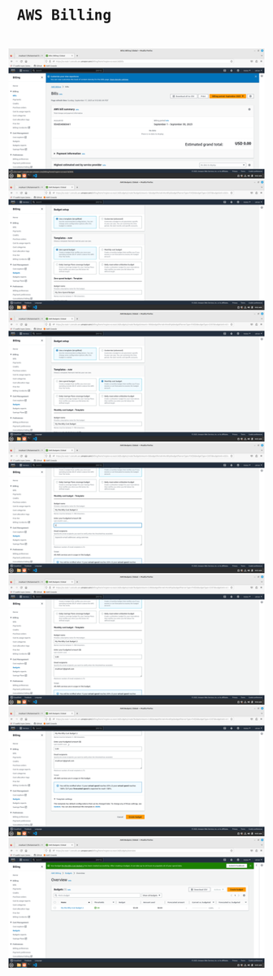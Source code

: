 <pre>
<h1> AWS Billing </h1>
</pre>
![Alt text](https://github.com/msahsan1/terraform/blob/main/Aws_create_billing_budget/VirtualBox_aws_17_09_2023_09_52_04.png "msahsan1@gmail.com")
![Alt text](https://github.com/msahsan1/terraform/blob/main/Aws_create_billing_budget/VirtualBox_aws_17_09_2023_09_52_38.png "msahsan1@gmail.com")
![Alt text](https://github.com/msahsan1/terraform/blob/main/Aws_create_billing_budget/VirtualBox_aws_17_09_2023_09_53_14.png "msahsan1@gmail.com")
![Alt text](https://github.com/msahsan1/terraform/blob/main/Aws_create_billing_budget/VirtualBox_aws_17_09_2023_09_53_56.png "msahsan1@gmail.com")
![Alt text](https://github.com/msahsan1/terraform/blob/main/Aws_create_billing_budget/VirtualBox_aws_17_09_2023_09_54_43.png "msahsan1@gmail.com")
![Alt text](https://github.com/msahsan1/terraform/blob/main/Aws_create_billing_budget/VirtualBox_aws_17_09_2023_09_55_02.png "msahsan1@gmail.com")
![Alt text](https://github.com/msahsan1/terraform/blob/main/Aws_create_billing_budget/VirtualBox_aws_17_09_2023_09_55_09.png "msahsan1@gmail.com")

